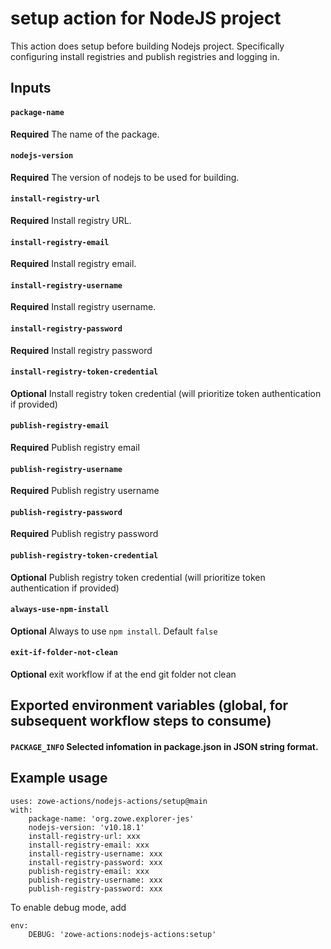 # setup action for NodeJS project

This action does setup before building Nodejs project. Specifically configuring install registries and publish registries and logging in.

## Inputs

#### `package-name`
**Required** The name of the package.
#### `nodejs-version`
**Required** The version of nodejs to be used for building.
#### `install-registry-url`
**Required** Install registry URL.
#### `install-registry-email`
**Required** Install registry email.
#### `install-registry-username`
**Required** Install registry username.
#### `install-registry-password`
**Required** Install registry password
#### `install-registry-token-credential`
**Optional** Install registry token credential (will prioritize token authentication if provided)
#### `publish-registry-email`
**Required** Publish registry email
#### `publish-registry-username`
**Required** Publish registry username
#### `publish-registry-password`
**Required** Publish registry password
#### `publish-registry-token-credential`
**Optional** Publish registry token credential (will prioritize token authentication if provided)
#### `always-use-npm-install`
**Optional** Always to use `npm install`. Default `false`
#### `exit-if-folder-not-clean`
**Optional** exit workflow if at the end git folder not clean

## Exported environment variables (global, for subsequent workflow steps to consume)
#### `PACKAGE_INFO` Selected infomation in package.json in JSON string format.


## Example usage
```
uses: zowe-actions/nodejs-actions/setup@main
with:
    package-name: 'org.zowe.explorer-jes'
    nodejs-version: 'v10.18.1'
    install-registry-url: xxx
    install-registry-email: xxx
    install-registry-username: xxx
    install-registry-password: xxx
    publish-registry-email: xxx
    publish-registry-username: xxx
    publish-registry-password: xxx
```
To enable debug mode, add
```
env:
    DEBUG: 'zowe-actions:nodejs-actions:setup'
```
